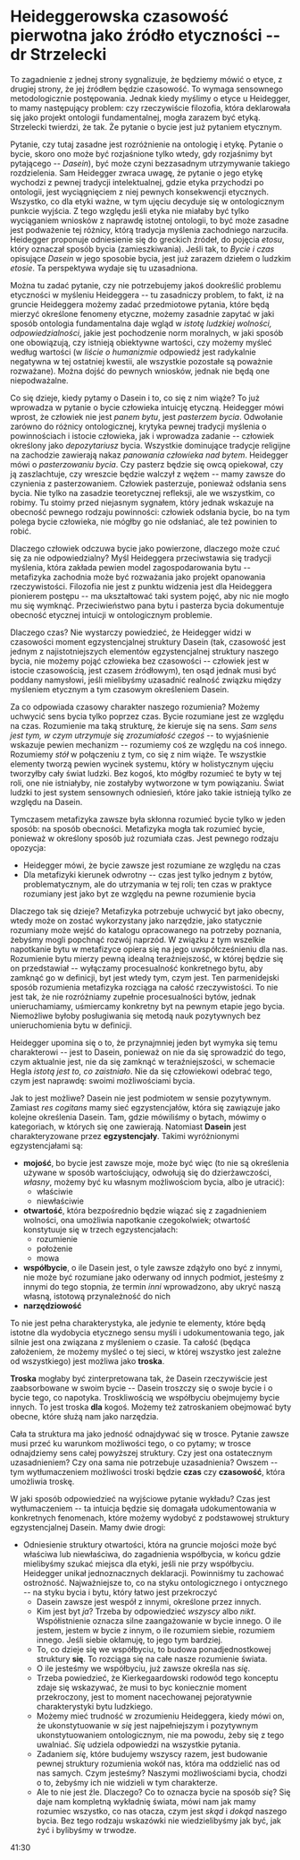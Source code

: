 # Heideggerowska czasowość pierwotna jako źródło etyczności -- dr Strzelecki

To zagadnienie z jednej strony sygnalizuje, że będziemy mówić o etyce, z drugiej 
strony, że jej źródłem będzie czasowość. To wymaga sensownego metodologicznie 
postępowania. Jednak kiedy myślimy o etyce u Heidegger, to mamy następujący 
problem: czy rzeczywiście filozofia, która deklarowała się jako projekt 
ontologii fundamentalnej, mogła zarazem być etyką. Strzelecki twierdzi, że tak. 
Że pytanie o bycie jest już pytaniem etycznym.

Pytanie, czy tutaj zasadne jest rozróżnienie na ontologię i etykę. Pytanie 
o bycie, skoro ono może być rozjaśnione tylko wtedy, gdy rozjaśnimy byt 
pytającego -- *Dasein*), być może czyni bezzasadnym utrzymywanie takiego 
rozdzielenia. Sam Heidegger zwraca uwagę, że pytanie o jego etykę wychodzi 
z pewnej tradycji intelektualnej, gdzie etyka przychodzi po ontologii, jest 
wyciągnięciem z niej pewnych konsekwencji etycznych. Wszystko, co dla etyki 
ważne, w tym ujęciu decyduje się w ontologicznym punkcie wyjścia. Z tego względu 
jeśli etyka nie miałaby być tylko wyciąganiem wniosków z naprawdę istotnej 
ontologii, to być może zasadne jest podważenie tej różnicy, którą tradycja 
myślenia zachodniego narzuciła. Heidegger proponuje odniesienie się do greckich 
źródeł, do pojęcia *etosu*, który oznaczał sposób bycia (zamieszkiwania). Jeśli 
tak, to *Bycie i czas* opisujące *Dasein* w jego sposobie bycia, jest już 
zarazem dziełem o ludzkim *etosie*. Ta perspektywa wydaje się tu uzasadniona.

Można tu zadać pytanie, czy nie potrzebujemy jakoś dookreślić problemu 
etyczności w myśleniu Heideggera -- tu zasadniczy problem, to fakt, iż na 
gruncie Heideggera możemy zadać przedmiotowe pytania, które będą mierzyć 
określone fenomeny etyczne, możemy zasadnie zapytać w jaki sposób ontologia 
fundamentalna daje wgląd w *istotę ludzkiej wolności, odpowiedzialności*, jakie 
jest pochodzenie norm moralnych, w jaki sposób one obowiązują, czy istnieją 
obiektywne wartości, czy możemy myśleć według wartości (w *liście o humanizmie* 
odpowiedź jest radykalnie negatywna w tej ostatniej kwestii, ale wszystkie 
pozostałe są poważnie rozważane). Można dojść do pewnych wniosków, jednak nie 
będą one niepodważalne.

Co się dzieje, kiedy pytamy o Dasein i to, co się z nim wiąże? To już wprowadza 
w pytanie o bycie człowieka intuicję etyczną. Heidegger mówi wprost, że człowiek 
nie jest *panem bytu*, jest *pasterzem bycia*. Odwołanie zarówno do różnicy 
ontologicznej, krytyka pewnej tradycji myślenia o powinnościach i istocie 
człowieka, jak i wprowadza zadanie -- człowiek określony jako *depozytariusz* 
bycia. Wszystkie dominujące tradycje religijne na zachodzie zawierają nakaz 
*panowania człowieka nad bytem*. Heidegger mówi o *pasterzowaniu bycia*. Czy 
pasterz będzie się owcą opiekował, czy ją zaszlachtuje, czy wreszcie będzie 
walczył z wężem -- mamy zawsze do czynienia z pasterzowaniem. Człowiek 
pasterzuje, ponieważ odsłania sens bycia. Nie tylko na zasadzie teoretycznej 
refleksji, ale we wszystkim, co robimy. Tu stoimy przed niejasnym sygnałem, 
który jednak wskazuje na obecność pewnego rodzaju powinności: człowiek odsłania 
bycie, bo na tym polega bycie człowieka, nie mógłby go nie odsłaniać, ale też 
powinien to robić.

Dlaczego człowiek odczuwa bycie jako powierzone, dlaczego może czuć się za nie 
odpowiedzialny? Myśl Heideggera przeciwstawia się tradycji myślenia, która 
zakłada pewien model zagospodarowania bytu -- metafizyka zachodnia może być 
rozważania jako projekt opanowania rzeczywistości. Filozofia nie jest z punktu 
widzenia jest dla Heideggera pionierem postępu -- ma ukształtować taki system 
pojęć, aby nic nie mogło mu się wymknąć. Przeciwieństwo pana bytu i pasterza 
bycia dokumentuje obecność etycznej intuicji w ontologicznym problemie.

Dlaczego czas? Nie wystarczy powiedzieć, że Heidegger widzi w czasowości moment 
egzystencjalnej struktury Dasein (tak, czasowość jest jednym z najistotniejszych 
elementów egzystencjalnej struktury naszego bycia, nie możemy pojąć człowieka 
bez czasowości -- człowiek jest w istocie czasowością, jest czasem źródłowym), 
ten osąd jednak musi być poddany namysłowi, jeśli mielibyśmy uzasadnić realność 
związku między myśleniem etycznym a tym czasowym określeniem Dasein.

Za co odpowiada czasowy charakter naszego rozumienia? Możemy uchwycić sens bycia 
tylko poprzez czas. Bycie rozumiane jest ze względu na czas. Rozumienie ma taką 
strukturę, że kieruje się na sens. *Sam sens jest tym, w czym utrzymuje się 
zrozumiałość czegoś* -- to wyjaśnienie wskazuje pewien mechanizm -- rozumiemy 
coś ze względu na coś innego. Rozumiemy *stół* w połączeniu z tym, co się z nim 
wiąże. Te wszystkie elementy tworzą pewien wycinek systemu, który w holistycznym 
ujęciu tworzyłby cały świat ludzki. Bez kogoś, kto mógłby rozumieć te byty w tej 
roli, one nie istniałyby, nie zostałyby wytworzone w tym powiązaniu. Świat 
ludzki to jest system sensownych odniesień, które jako takie istnieją tylko ze 
względu na Dasein.

Tymczasem metafizyka zawsze była skłonna rozumieć bycie tylko w jeden sposób: na 
sposób obecności. Metafizyka mogła tak rozumieć bycie, ponieważ w określony 
sposób już rozumiała czas. Jest pewnego rodzaju opozycja:

- Heidegger mówi, że bycie zawsze jest rozumiane ze względu na czas
- Dla metafizyki kierunek odwrotny -- czas jest tylko jednym z bytów, 
problematycznym, ale do utrzymania w tej roli; ten czas w praktyce rozumiany 
jest jako byt ze względu na pewne rozumienie bycia

Dlaczego tak się dzieje? Metafizyka potrzebuje uchwycić byt jako obecny, wtedy 
może on zostać wykorzystany jako narzędzie, jako statycznie rozumiany może wejść 
do katalogu opracowanego na potrzeby poznania, żebyśmy mogli popchnąć rozwój 
naprzód. W związku z tym wszelkie napotkanie bytu w metafizyce opiera się na 
jego uwspółcześnieniu dla nas. Rozumienie bytu mierzy pewną idealną 
teraźniejszość, w której będzie się on przedstawiał -- wyłączamy procesualność 
konkretnego bytu, aby zamknąć go w definicji, byt jest wtedy tym, czym jest. Ten 
parmenidejski sposób rozumienia metafizyka rozciąga na całość rzeczywistości. To 
nie jest tak, że nie rozróżniamy zupełnie procesualności bytów, jednak 
unieruchamiamy, uśmiercamy konkretny byt na pewnym etapie jego bycia. Niemożliwe 
byłoby posługiwania się metodą nauk pozytywnych bez unieruchomienia bytu 
w definicji.

Heidegger upomina się o to, że przynajmniej jeden byt wymyka się temu 
charakterowi -- jest to Dasein, ponieważ on nie da się sprowadzić do tego, czym 
aktualnie jest, nie da się zamknąć w teraźniejszości, w schemacie Hegla *istotą 
jest to, co zaistniało*. Nie da się człowiekowi odebrać tego, czym jest 
naprawdę: swoimi możliwościami bycia.

Jak to jest możliwe? Dasein nie jest podmiotem w sensie pozytywnym. Zamiast *res 
cogitans* mamy sieć egzystencjałów, która się zawiązuje jako kolejne określenia 
Dasein. Tam, gdzie mówiliśmy o bytach, mówimy o kategoriach, w których się one 
zawierają. Natomiast **Dasein** jest charakteryzowane przez **egzystencjały**. 
Takimi wyróżnionymi egzystencjałami są:

- **mojość**, bo bycie jest zawsze moje, może być więc (to nie są określenia 
używane w sposób wartościujący, odwołują się do dzierżawczości, *własny*, możemy 
być ku własnym możliwościom bycia, albo je utracić):
    - właściwie
    - niewłaściwie
- **otwartość**, która bezpośrednio będzie wiązać się z zagadnieniem wolności, 
ona umożliwia napotkanie czegokolwiek; otwartość konstytuuje się w trzech 
egzystencjałach:
    - rozumienie
    - położenie
    - mowa
- **współbycie**, o ile Dasein jest, o tyle zawsze zdążyło ono być z innymi, nie 
może być rozumiane jako oderwany od innych podmiot, jesteśmy z innymi do tego 
stopnia, że termin *inni* wprowadzono, aby ukryć naszą własną, istotową 
przynależność do nich
- **narzędziowość**

To nie jest pełna charakterystyka, ale jedynie te elementy, które będą istotne 
dla wydobycia etycznego sensu myśli i udokumentowania tego, jak silnie jest ona 
związana z myśleniem o czasie. Ta całość (będąca założeniem, że możemy myśleć 
o tej sieci, w której wszystko jest zależne od wszystkiego) jest możliwa jako 
**troska**.

**Troska** mogłaby być zinterpretowana tak, że Dasein rzeczywiście jest 
zaabsorbowane w swoim bycie -- Dasein troszczy się o swoje bycie i o bycie tego, 
co napotyka. Troskliwością we współbyciu obejmujemy bycie innych. To jest troska 
**dla** kogoś. Możemy też zatroskaniem obejmować byty obecne, które służą nam 
jako narzędzia.

Cała ta struktura ma jako jedność odnajdywać się w trosce. Pytanie zawsze musi 
przeć ku warunkom możliwości tego, o co pytamy; w trosce odnajdziemy sens całej 
powyższej struktury. Czy jest ona ostatecznym uzasadnieniem? Czy ona sama nie 
potrzebuje uzasadnienia? Owszem -- tym wytłumaczeniem możliwości troski będzie 
**czas** czy **czasowość**, która umożliwia troskę.

W jaki sposób odpowiedzieć na wyjściowe pytanie wykładu? Czas jest 
wytłumaczeniem -- ta intuicja będzie się domagała udokumentowania w konkretnych 
fenomenach, które możemy wydobyć z podstawowej struktury egzystencjalnej Dasein. 
Mamy dwie drogi:

- Odniesienie struktury otwartości, która na gruncie mojości może być właściwa 
lub niewłaściwa, do zagadnienia współbycia, w końcu gdzie mielibyśmy szukać 
miejsca dla etyki, jeśli nie przy współbyciu. Heidegger unikał jednoznacznych 
deklaracji. Powinniśmy tu zachować ostrożność. Najważniejsze to, co na styku 
ontologicznego i ontycznego -- na styku bycia i bytu, który łatwo jest 
przekroczyć
    - Dasein zawsze jest wespół z innymi, określone przez innych.
    - Kim jest byt *ja*? Trzeba by odpowiedzieć *wszyscy* albo *nikt*. 
    Współistnienie oznacza silne zaangażowanie w bycie innego. O ile jestem, 
    jestem w bycie z innym, o ile rozumiem siebie, rozumiem innego. Jeśli siebie 
    okłamuję, to jego tym bardziej.
    - To, co dzieje się we współbyciu, to budowa ponadjednostkowej struktury 
    **się**. To rozciąga się na całe nasze rozumienie świata.
    - O ile jesteśmy we współbyciu, już zawsze określa nas *się*.
    - Trzeba powiedzieć, że Kierkegaardowski rodowód tego konceptu zdaje się 
    wskazywać, że musi to byc koniecznie moment przekroczony, jest to moment 
    nacechowanej pejoratywnie charakterystyki bytu ludzkiego.
    - Możemy mieć trudność w zrozumieniu Heideggera, kiedy mówi on, że 
    ukonstytuowanie w *się* jest najpełniejszym i pozytywnym ukonstytuowaniem 
    ontologicznym, nie ma powodu, żeby się z tego uwalniać. *Się* udziela 
    odpowiedzi na wszystkie pytania.
    - Zadaniem *się*, które budujemy wszyscy razem, jest budowanie pewnej 
    struktury rozumienia wokół nas, która ma oddzielić nas od nas samych. Czym 
    jesteśmy? Naszymi możliwościami bycia, chodzi o to, żebyśmy ich nie widzieli 
    w tym charakterze.
    - Ale to nie jest źle. Dlaczego? Co to oznacza bycie na sposób *się*? Się 
    daje nam kompletną wykładnię świata, mówi nam jak mamy rozumiec wszystko, co 
    nas otacza, czym jest *skąd* i *dokąd* naszego bycia. Bez tego rodzaju 
    wskazówki nie wiedzielibyśmy jak być, jak żyć i bylibyśmy w trwodze.


41:30





















































